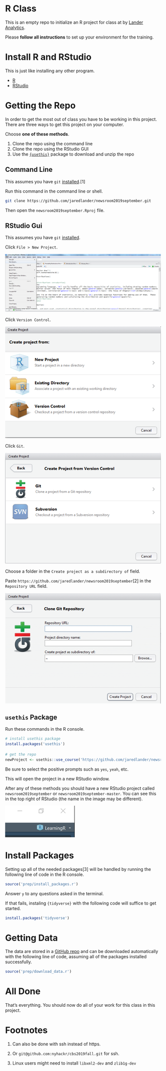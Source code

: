 
<!-- README.md is generated from README.Rmd. Please edit that file -->

# R Class

This is an empty repo to initialize an R project for class at by [Lander
Analytics](https://www.landeranalytics.com).

Please **follow all instructions** to set up your environment for the
training.

# Install R and RStudio

This is just like installing any other program.

  - [R](https://cloud.r-project.org/)
  - [RStudio](https://www.rstudio.com/products/rstudio/download/#download)

# Getting the Repo

In order to get the most out of class you have to be working in this
project. There are three ways to get this project on your computer.

Choose **one of these methods**.

1.  Clone the repo using the command line
2.  Clone the repo using the RStudio GUI
3.  Use the [`{usethis}`](https://usethis.r-lib.org) package to download
    and unzip the repo

## Command Line

This assumes you have `git`
[installed](https://git-scm.com/book/en/v2/Getting-Started-Installing-Git).\[1\]

Run this command in the command line or shell.

``` sh
git clone https://github.com/jaredlander/newsroom2019september.git
```

Then open the `newsroom2019september.Rproj` file.

## RStudio Gui

This assumes you have `git`
[installed](https://git-scm.com/book/en/v2/Getting-Started-Installing-Git).

Click `File > New Project`.

![](images/rstudio-project-menu.png)<!-- -->

Click `Version Control`.

![](images/rstudio-create-project.png)<!-- -->

Click `Git`.

![](images/rstudio-create-project-version-control.png)<!-- -->

Choose a folder in the `Create project as a subdirectory of` field.

Paste `https://github.com/jaredlander/newsroom2019september`\[2\] in the
`Repository URL` field.

![](images/rstudio-create-project-git.png)<!-- -->

## `usethis` Package

Run these commands in the R console.

``` r
# install usethis package
install.packages('usethis')

# get the repo
newProject <- usethis::use_course('https://github.com/jaredlander/newsroom2019september/archive/master.zip')
```

Be sure to select the positive prompts such as `yes`, `yeah`, etc.

This will open the project in a new RStudio window.

After any of these methods you should have a new RStudio project called
`newsroom2019september` or `newsroom2019september-master`. You can see
this in the top right of RStudio (the name in the image may be
different).

![](images/ProjectCorner.png)<!-- -->

# Install Packages

Setting up all of the needed packages\[3\] will be handled by running
the following line of code in the R console.

``` r
source('prep/install_packages.r')
```

Answer `y` to any questions asked in the terminal.

If that fails, instaling `{tidyverse}` with the following code will
suffice to get started.

``` r
install.packages('tidyverse')
```

# Getting Data

The data are stored in a [GitHub
repo](https://github.com/jaredlander/coursedata) and can be downloaded
automatically with the following line of code, assuming all of the
packages installed successfully.

``` r
source('prep/download_data.r')
```

# All Done

That’s everything. You should now do all of your work for this class in
this project.

# Footnotes

1.  Can also be done with ssh instead of https.

2.  Or `git@github.com:nyhackr/cbs2019fall.git` for ssh.

3.  Linux users might need to install `libxml2-dev` and `zlib1g-dev`
